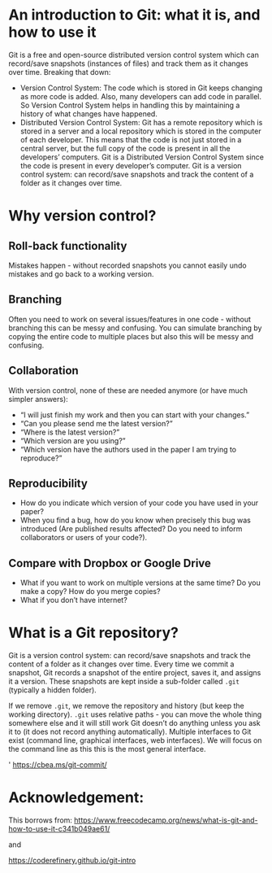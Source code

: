 # An introduction to Git: what it is, and how to use it

Git is a free and open-source distributed version control system which can record/save snapshots (instances of files) and track them as it changes over time. Breaking that down:

- Version Control System: The code which is stored in Git keeps changing as more code is added. Also, many developers can add code in parallel. So Version Control System helps in handling this by maintaining a history of what changes have happened.
- Distributed Version Control System: Git has a remote repository which is stored in a server and a local repository which is stored in the computer of each developer. This means that the code is not just stored in a central server, but the full copy of the code is present in all the developers’ computers. Git is a Distributed Version Control System since the code is present in every developer’s computer. 
Git is a version control system: can record/save snapshots and track the content of a folder as it changes over time.

# Why version control?

## Roll-back functionality

Mistakes happen - without recorded snapshots you cannot easily undo mistakes and go back to a working version.

## Branching

Often you need to work on several issues/features in one code - without branching this can be messy and confusing.
You can simulate branching by copying the entire code to multiple places but also this will be messy and confusing.

## Collaboration

With version control, none of these are needed anymore (or have much simpler answers):

- “I will just finish my work and then you can start with your changes.”
- “Can you please send me the latest version?”
- “Where is the latest version?”
- “Which version are you using?”
- “Which version have the authors used in the paper I am trying to reproduce?”

## Reproducibility

- How do you indicate which version of your code you have used in your paper?
- When you find a bug, how do you know when precisely this bug was introduced (Are published results affected? Do you need to inform collaborators or users of your code?).

## Compare with Dropbox or Google Drive

- What if you want to work on multiple versions at the same time? Do you make a copy? How do you merge copies?
- What if you don’t have internet?


# What is a Git repository?
Git is a version control system: can record/save snapshots and track the content of a folder as it changes over time.
Every time we commit a snapshot, Git records a snapshot of the entire project, saves it, and assigns it a version.
These snapshots are kept inside a sub-folder called `.git` (typically a hidden folder).

If we remove `.git`, we remove the repository and history (but keep the working directory).
`.git` uses relative paths - you can move the whole thing somewhere else and it will still work
Git doesn’t do anything unless you ask it to (it does not record anything automatically).
Multiple interfaces to Git exist (command line, graphical interfaces, web interfaces).
We will focus on the command line as this this is the most general interface.




'
https://cbea.ms/git-commit/




# Acknowledgement:
This borrows from:
https://www.freecodecamp.org/news/what-is-git-and-how-to-use-it-c341b049ae61/

and 

https://coderefinery.github.io/git-intro